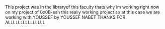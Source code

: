 This project was in the libraryof this faculty thats why im working right now on my project of 
0x0B-ssh this really working project so at this case we are working with YOUSSEF 
by YOUSSEF NABET 
THANKS FOR ALLLLLLLLLLLLLLL
